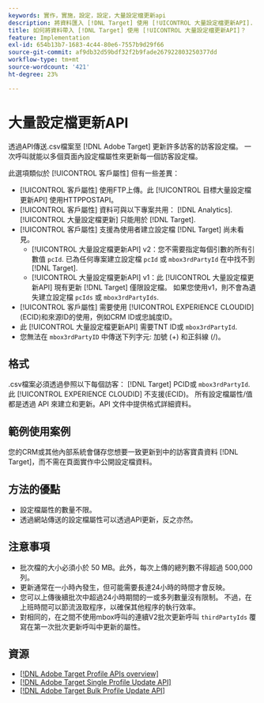 ```yaml
---
keywords: 實作，實施，設定，設定，大量設定檔更新api
description: 將資料匯入 [!DNL Target] 使用 [!UICONTROL 大量設定檔更新API].
title: 如何將資料帶入 [!DNL Target] 使用 [!UICONTROL 大量設定檔更新API]？
feature: Implementation
exl-id: 654b13b7-1683-4c44-80e6-7557b9d29f66
source-git-commit: af9db32d59bdf32f2b9fade267922803250377dd
workflow-type: tm+mt
source-wordcount: '421'
ht-degree: 23%

---
```


# 大量設定檔更新API

透過API傳送.csv檔案至 [!DNL Adobe Target] 更新許多訪客的訪客設定檔。 一次呼叫就能以多個頁面內設定檔屬性來更新每一個訪客設定檔。

此選項類似於 [!UICONTROL 客戶屬性] 但有一些差異：

* [!UICONTROL 客戶屬性] 使用FTP上傳。此 [!UICONTROL 目標大量設定檔更新API] 使用HTTPPOSTAPI。
* [!UICONTROL 客戶屬性] 資料可與以下專案共用： [!DNL Analytics]. [!UICONTROL 大量設定檔更新] 只能用於 [!DNL Target].
* [!UICONTROL 客戶屬性] 支援為使用者建立設定檔 [!DNL Target] 尚未看見。
   * [!UICONTROL 大量設定檔更新API] v2：您不需要指定每個引數的所有引數值 `pcId`. 已為任何專案建立設定檔 `pcId` 或 `mbox3rdPartyId` 在中找不到 [!DNL Target].
   * [!UICONTROL 大量設定檔更新API] v1：此 [!UICONTROL 大量設定檔更新API] 現有更新 [!DNL Target] 僅限設定檔。 如果您使用v1，則不會為遺失建立設定檔 `pcIds` 或 `mbox3rdPartyIds`.
* [!UICONTROL 客戶屬性] 需要使用 [!UICONTROL EXPERIENCE CLOUDID] (ECID)和來源ID的使用，例如CRM ID或忠誠度ID。
* 此 [!UICONTROL 大量設定檔更新API] 需要TNT ID或 `mbox3rdPartyId`.
* 您無法在 `mbox3rdPartyID` 中傳送下列字元: 加號 (+) 和正斜線 (/)。

## 格式

.csv檔案必須透過參照以下每個訪客： [!DNL Target] PCID或 `mbox3rdPartyId`. 此 [!UICONTROL EXPERIENCE CLOUDID] 不支援(ECID)。 所有設定檔屬性/值都是透過 API 來建立和更新。API 文件中提供格式詳細資料。

## 範例使用案例

您的CRM或其他內部系統會儲存您想要一致更新到中的訪客寶貴資料 [!DNL Target]，而不需在頁面實作中公開設定檔資料。

## 方法的優點

* 設定檔屬性的數量不限。
* 透過網站傳送的設定檔屬性可以透過API更新，反之亦然。

## 注意事項

* 批次檔的大小必須小於 50 MB。此外，每次上傳的總列數不得超過 500,000 列。
* 更新通常在一小時內發生，但可能需要長達24小時的時間才會反映。
* 您可以上傳後續批次中超過24小時期間的一或多列數量沒有限制。 不過，在上班時間可以節流汲取程序，以確保其他程序的執行效率。
* 對相同的，在之間不使用mbox呼叫的連續V2批次更新呼叫 `thirdPartyIds` 覆寫在第一次批次更新呼叫中更新的屬性。

## 資源

* [[!DNL Adobe Target Profile APIs overview]](/help/dev/administer/profile-api/profile-api-overview.md)
* [[!DNL Adobe Target Single Profile Update API]](/help/dev/administer/profile-api/profile-single-api.md)
* [[!DNL Adobe Target Bulk Profile Update API]](/help/dev/administer/profile-api/profile-bulk-api.md)